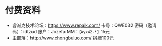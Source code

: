 # 付费资料
- 睿派克技术论坛：https://www.repaik.com/ 卡号：QWE032 密码（邀请码）：idtzud 账户：Jozefa MM：``【Wyx42-*】``15元
- 虫部落：http://www.chongbuluo.com/ 捐赠100元
